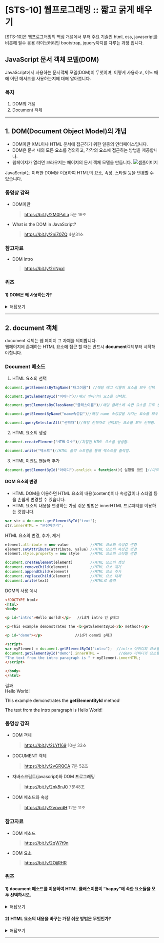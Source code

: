 # [STS-10] 웹프로그래밍 :: 짧고 굵게 배우기


[STS-10]은 웹프로그래밍의 핵심 개념에서 부터 주요 기술인 html, css, javascript를 비롯해 필수 응용 라이브러리인 bootstrap, jquery까지를 다루는 과정 입니다.

 ## JavaScript 문서 객체 모델(DOM)
 JavaScript에서 사용하는 문서객체 모델(DOM)이 무엇이며, 어떻게 사용하고, 어느 때에 어떤 메서드를 사용하는지에 대해 알아봅니다. 

### 목차
1. DOM의 개념
2. Document 객체

---
## 1. DOM(Document Object Model)의 개념

- DOM이란 XML이나 HTML 문서에 접근하기 위한 일종의 인터페이스입니다.<br>
- DOM은 문서 내의 모든 요소를 정의하고, 각각의 요소에 접근하는 방법을 제공합니다.
- 웹페이지가 열리면 브라우저는 페이지의 문서 객체 모델을 만듭니다.
![샘플이미지](https://imgur.com/RqsKzMb.jpg")

JavaScript는 이러한 DOM을 이용하여 HTML의 요소, 속성, 스타일 등을 변경할 수 있습니다.


### 동영상 강좌
- DOM이란
    >https://bit.ly/2M0PaLa  5분 19초
- What is the DOM in JavaScript?
    >https://bit.ly/2niZ0ZQ 
4분31초

### 참고자료
- DOM Intro
    >https://bit.ly/2riNpxI 


### 퀴즈
#### 1) DOM은 왜 사용하는가?
<details>
<summary>해답보기</summary>
<p></p>
<div markdown="1">

```
HTML의 요소, 속성, 스타일 등을 변경할 수 있습니다.
```
</div>
</details> 

---

## 2. document 객체

document 객체는 웹 페이지 그 자체를 의미합니다. <br>
웹페이지에 존재하는 HTML 요소에 접근 할 때는 반드시 **document**객체부터 시작해야합니다.
### Document 메소드

1) HTML 요소의 선택
```javascript
document.getElementsByTagName("태그이름") //해당 태그 이름의 요소를 모두 선택

document.getElementById("아이디")//해당 아이디의 요소를 선택함.

document.getElementsByClassName("클래스이름")//해당 클래스에 속한 요소를 모두 선택함.

document.getElementByName("name속성값")//해당 name 속성값을 가지는 요소를 모두 선택함.

document.querySelectorAll("선택자")//해당 선택자로 선택되는 요소를 모두 선택함.
```
2) HTML 요소의 생성
```javascript
document.createElement("HTML요소")//지정된 HTML 요소를 생성함.

document.write("텍스트")//HTML 출력 스트림을 통해 텍스트를 출력함.
```
3) HTML 이벤트 핸들러 추가
```javascript
document.getElementById("아이디").onclick = function(){ 실행할 코드 }//마우스 클릭 이벤트와 연결될 이벤트 핸들러 코드를 추가함.
```

#### DOM 요소의 변경

- HTML DOM을 이용하면 HTML 요소의 내용(content)이나 속성값이나 스타일 등을 손쉽게 변경할 수 있습니다.
- HTML 요소의 내용을 변경하는 가장 쉬운 방법은 innerHTML 프로퍼티를 이용하는 것입니다.

```javascript
var str = document.getElementById("text");
str.innerHTML = "문장바껴라";
```
HTML 요소의 변경, 추가, 제거
```javascript
element.attribute = new value          //HTML 요소의 속성값 변경
element.setAttribute(attribute, value) //HTML 요소의 속성값 변경
element.style.property = new style     //HTML 요소의 스타일 변경

document.createElement(element)        //HTML 요소의 생성
document.removeChild(element)          //HTML 요소 제거
document.appendChild(element)          //HTML 요소 추가
document.replaceChild(element)         //HTML 요소 대체
document.write(text)                   //HTML로 출력
```

DOM의 사용 예시
```html
<!DOCTYPE html>
<html>
<body>

<p id="intro">Hello World!</p>   //id가 intro 인 p태그

<p>This example demonstrates the <b>getElementById</b> method!</p>

<p id="demo"></p>               //id가 demo인 p태그

<script>
var myElement = document.getElementById("intro");  //intro 아이디의 요소를 선택함.
document.getElementById("demo").innerHTML =         //demo 아이디의 요소를 선택 후 innerHTML 로 내용 변경.
"The text from the intro paragraph is " + myElement.innerHTML;
</script>

</body>
</html>

```
결과<br>
Hello World!

This example demonstrates the **getElementById** method!

The text from the intro paragraph is Hello World!


### 동영상 강좌
- DOM 객체
    >https://bit.ly/2LYf169 
10분 33초
- DOCUMENT 객체
    >https://bit.ly/2vGRQCA 
7분 52초
- 자바스크립트(javascript)와 DOM 프로그래밍
    >https://bit.ly/2nk8nJ0 
7분48초
- DOM 메소드와 속성
    >https://bit.ly/2vpvrdH 
12분 11초

### 참고자료
- DOM 메소드
    >https://bit.ly/2qW7t9n 
- DOM 요소
    >https://bit.ly/2OjjRHR 

### 퀴즈
#### 1) document 메소드를 이용하여 HTML 클래스이름이 “happy”에 속한 요소들을 모두 선택하시오.
<details>
<summary>해답보기</summary>
<p></p>
<div markdown="1">

```javascript
document.getElementsByClassName("happy")
```
</div>
</details> 

#### 2) HTML 요소의 내용을 바꾸는 가장 쉬운 방법은 무엇인가?
<details>
<summary>해답보기</summary>
<p></p>
<div markdown="1">

```
innerHTML 메소드를 사용하여 바꾼다. 
ex) str.innerHTML="바꾸기";
```
</div>
</details> 

---